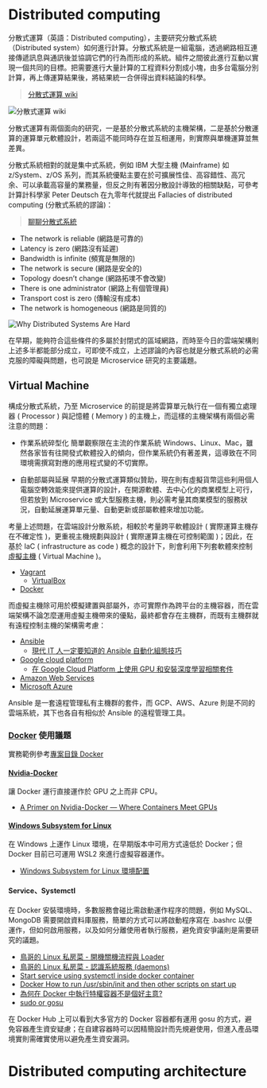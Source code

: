 # Distributed computing

分散式運算（英語：Distributed computing），主要研究分散式系統（Distributed system）如何進行計算。分散式系統是一組電腦，透過網路相互連接傳遞訊息與通訊後並協調它們的行為而形成的系統。組件之間彼此進行互動以實現一個共同的目標。把需要進行大量計算的工程資料分割成小塊，由多台電腦分別計算，再上傳運算結果後，將結果統一合併得出資料結論的科學。
> [分散式運算 wiki](https://zh.wikipedia.org/wiki/%E5%88%86%E5%B8%83%E5%BC%8F%E8%AE%A1%E7%AE%97)

![分散式運算 wiki](https://zh.wikipedia.org/wiki/%E5%88%86%E5%B8%83%E5%BC%8F%E8%AE%A1%E7%AE%97#/media/File:Distributed-parallel.svg)

分散式運算有兩個面向的研究，一是基於分散式系統的主機架構，二是基於分散運算的運算單元軟體設計，若兩這不能同時存在並互相運用，則實際與單機運算並無差異。

分散式系統相對的就是集中式系統，例如 IBM 大型主機 (Mainframe) 如 z/System、z/OS 系列，而其系統優點主要在於可擴展性佳、高容錯性、高冗余、可以承載高容量的業務量，但反之則有著因分散設計導致的相關缺點，可參考計算計科學家 Peter Deutsch 在九零年代就提出 Fallacies of distributed computing (分散式系統的謬論)：
> [聊聊分散式系統](https://rickhw.github.io/2018/06/18/Architecture/Gossip-in-Distributed-Systems/)

+ The network is reliable (網路是可靠的)
+ Latency is zero (網路沒有延遲)
+ Bandwidth is infinite (頻寬是無限的)
+ The network is secure (網路是安全的)
+ Topology doesn’t change (網路拓墣不會改變)
+ There is one administrator (網路上有個管理員)
+ Transport cost is zero (傳輸沒有成本)
+ The network is homogeneous (網路是同質的)

![Why Distributed Systems Are Hard](https://rickhw.github.io/images/Architecture/Distributed-Systems/8-Fallacies-of-DS.jpeg)

在早期，能夠符合這些條件的多屬於封閉式的區域網路，而時至今日的雲端架構則上述多半都能部分成立，可即使不成立，上述謬論的內容也就是分散式系統的必需克服的障礙與問題，也可說是 Microservice 研究的主要議題。

## Virtual Machine

構成分散式系統，乃至 Microservice 的前提是將雲算單元執行在一個有獨立處理器 ( Processor ) 與記憶體 ( Memory ) 的主機上，而這樣的主機架構有兩個必需注意的問題：

+ 作業系統碎型化
簡單觀察限在主流的作業系統 Windows、Linux、Mac，雖然各家皆有往開發式軟體投入的傾向，但作業系統仍有著差異，這導致在不同環境需撰寫對應的應用程式變的不切實際。

+ 自動部屬與延展
早期的分散式運算類似贊助，現在則有虛擬貨幣這些利用個人電腦空轉效能來提供運算的設計，在開源軟體、去中心化的商業模型上可行，但若放到 Microservice 或大型服務主機，則必需考量其商業模型的服務狀況，自動延展運算單元量、自動更新或部屬軟體來增加功能。

考量上述問題，在雲端設計分散系統，相較於考量跨平軟體設計 ( 實際運算主機存在不確定性 )，更重視主機規劃與設計 ( 實際運算主機在可控制範圍 )；因此，在基於 IaC ( infrastructure as code ) 概念的設計下，則會利用下列套軟體來控制[虛擬主機](https://zh.wikipedia.org/wiki/%E8%99%9B%E6%93%AC%E6%A9%9F%E5%99%A8) ( Virtual Machine )。

+ [Vagrant](https://www.vagrantup.com/)
    - [VirtualBox](https://www.virtualbox.org/)
+ [Docker](https://www.docker.com/)

而虛擬主機除可用於模擬建置與部屬外，亦可實際作為跨平台的主機容器，而在雲端架構不論怎麼運用虛擬主機帶來的優點，最終都會存在主機群，而既有主機群就有遠程控制主機的架構需考慮：

+ [Ansible](https://en.wikipedia.org/wiki/Ansible_(software))
    - [現代 IT 人一定要知道的 Ansible 自動化組態技巧](https://chusiang.gitbooks.io/automate-with-ansible/content/)
+ [Google cloud platform](https://cloud.google.com/)
    - [在 Google Cloud Platform 上使用 GPU 和安裝深度學習相關套件](https://medium.com/@kstseng/%E5%9C%A8-google-cloud-platform-%E4%B8%8A%E4%BD%BF%E7%94%A8-gpu-%E5%92%8C%E5%AE%89%E8%A3%9D%E6%B7%B1%E5%BA%A6%E5%AD%B8%E7%BF%92%E7%9B%B8%E9%97%9C%E5%A5%97%E4%BB%B6-1b118e291015)
+ [Amazon Web Services](https://aws.amazon.com/tw/?nc2=h_lg)
+ [Microsoft Azure](https://azure.microsoft.com/zh-tw/)

Ansible 是一套遠程管理私有主機群的套件，而 GCP、AWS、Azure 則是不同的雲端系統，其下也各自有相似於 Ansible 的遠程管理工具。

### [Docker](https://www.docker.com/) 使用議題

實務範例參考[專案目錄 Docker](./Docker)

#### [Nvidia-Docker](https://github.com/NVIDIA/nvidia-docker)

讓 Docker 運行直接運作於 GPU 之上而非 CPU。

+ [A Primer on Nvidia-Docker — Where Containers Meet GPUs](https://thenewstack.io/primer-nvidia-docker-containers-meet-gpus/)

#### [Windows Subsystem for Linux](https://docs.microsoft.com/en-us/windows/wsl/install-win10)

在 Windows 上運作 Linux 環境，在早期版本中可用方式遠低於 Docker；但 Docker 目前已可運用 WSL2 來進行虛擬容器運作。

+ [Windows Subsystem for Linux 環境配置](https://medium.com/hungys-blog/windows-subsystem-for-linux-configuration-caf2f47d0dfb)

#### Service、Systemctl

在 Docker 安裝環境時，多數服務會碰比需啟動運作程序的問題，例如 MySQL、MongoDB 需要開啟資料庫服務，簡單的方式可以將啟動程序寫在 .bashrc 以便運作，但如何啟用服務，以及如何分離使用者執行服務，避免資安爭議則是需要研究的議題。

+ [鳥哥的 Linux 私房菜 - 開機關機流程與 Loader](http://linux.vbird.org/linux_basic/0510osloader/0510osloader-fc4.php)
+ [鳥哥的 Linux 私房菜 - 認識系統服務 (daemons)](http://linux.vbird.org/linux_basic/0560daemons.php)
+ [Start service using systemctl inside docker container](https://stackoverflow.com/questions/46800594)
+ [Docker How to run /usr/sbin/init and then other scripts on start up](https://stackoverflow.com/questions/48720049)
+ [為何在 Docker 中執行特權容器不是個好主意?](https://blog.trendmicro.com.tw/?p=62986)
+ [sudo or gosu](http://programmersought.com/article/82831278699/)

在 Docker Hub 上可以看到大多官方的 Docker 容器都有運用 gosu 的方式，避免容器產生資安疑慮；在自建容器時可以因精簡設計而先規避使用，但進入產品環境實則需確實使用以避免產生資安漏洞。

# Distributed computing architecture
